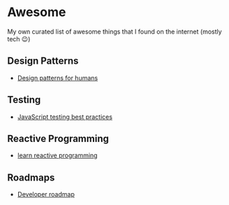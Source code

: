 # Awesome

My own curated list of awesome things that I found on the internet (mostly tech :wink:)

## Design Patterns

* [Design patterns for humans](https://github.com/kamranahmedse/design-patterns-for-humans)

## Testing

* [JavaScript testing best practices](https://github.com/goldbergyoni/javascript-testing-best-practices/blob/master/readme.md)

## Reactive Programming

* [learn reactive programming](https://learnreactive.com/)

## Roadmaps

* [Developer roadmap](https://github.com/kamranahmedse/developer-roadmap)

